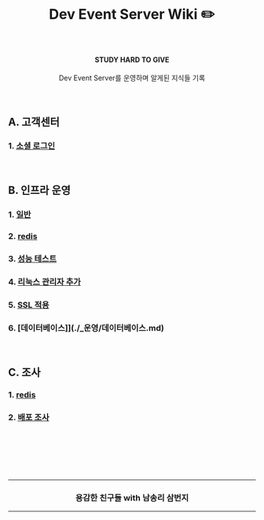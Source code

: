 <div align="center">
<h1> Dev Event Server Wiki ✏️ </h1>
</div>
<br />
<div align="center">
<b><h4>STUDY HARD TO GIVE</h4></b>
Dev Event Server를 운영하며 알게된 지식들 기록
</div>
<br />
<br />

## A. 고객센터
### 1. [소셜 로그인](./_고객센터/소셜로그인.md)

<br />

## B. 인프라 운영
### 1. [일반](./_운영/일반.md)
### 2. [redis](./_운영/redis.md)
### 3. [성능 테스트](./_운영/성능테스트_nGrinder.md)
### 4. [리눅스 관리자 추가](./_운영/was_사용자_추가.md)
### 5. [SSL 적용](./_운영/SSL_적용.md)
### 6. [데이터베이스]](./_운영/데이터베이스.md)

<br />

## C. 조사
### 1. [redis](./_조사/redis.md)
### 2. [배포 조사](./_조사/배포_조사.md)

<br />
<br />
<br />
<br />
<br />
<div align=center>
  <hr />
    <h3> 용감한 친구들 with 남송리 삼번지 </h3>
  <hr />
</div>
